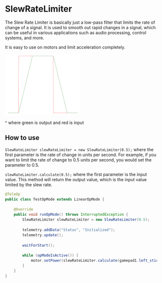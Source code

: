 # SlewRateLimiter

The Slew Rate Limiter is basically just a low-pass filter that limits the rate of change of a signal. It is used to smooth out rapid changes in a signal, which can be useful in various applications such as audio processing, control systems, and more.

It is easy to use on motors and limit acceleration completely.

![images.png](images.png)

^ where green is output and red is input


## How to use

`SlewRateLimiter slewRateLimiter = new SlewRateLimiter(0.5);` where the first parameter is the rate of change in units per second. For example, if you want to limit the rate of change to 0.5 units per second, you would set the parameter to 0.5.

`slewRateLimiter.calculate(0.5);` where the first parameter is the input value. This method will return the output value, which is the input value limited by the slew rate.

```java
@TeleOp
public class TestOpMode extends LinearOpMode {

    @Override
    public void runOpMode() throws InterruptedException {
        SlewRateLimiter slewRateLimiter = new SlewRateLimiter(0.5);

        telemetry.addData("Status", "Initialized");
        telemetry.update();

        waitForStart();

        while (opModeIsActive()) {
            motor.setPower(slewRateLimiter.calculate(gamepad1.left_stick_y)); 
        }
    }
}
```